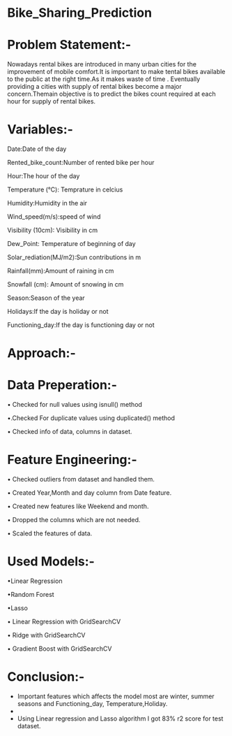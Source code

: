 # Bike_Sharing_Prediction 
# Problem Statement:-
Nowadays rental bikes are introduced in many urban cities for the improvement of mobile comfort.It is important to make tental bikes available to the public at the right time.As it makes waste of time . Eventually providing a cities with supply of rental bikes become a major concern.Themain objective is to predict the bikes count required at each hour for supply of rental bikes.
# Variables:-
Date:Date of the day

Rented_bike_count:Number of rented bike per hour

Hour:The hour of the day

Temperature (°C): Temprature in celcius

Humidity:Humidity in the air

Wind_speed(m/s):speed of wind

Visibility (10cm): Visibility in cm

Dew_Point: Temperature of beginning of day

Solar_rediation(MJ/m2):Sun contributions in m


Rainfall(mm):Amount of raining in cm

Snowfall (cm): Amount of snowing in cm

Season:Season of the year

Holidays:If the day is holiday or not

Functioning_day:If the day is functioning day or not

# Approach:-

# Data Preperation:-
• Checked for null values using isnull() method

•.Checked For duplicate values using duplicated() method

• Checked info of data, columns in dataset.
# Feature Engineering:-
• Checked outliers from dataset and handled them.

• Created Year,Month and day column from Date feature.

• Created new features like Weekend and month.

• Dropped the columns which are not needed.

• Scaled the features of data.
# Used Models:-
•Linear Regression

•Random Forest

•Lasso 

• Linear Regression with GridSearchCV

• Ridge with GridSearchCV

• Gradient Boost with GridSearchCV
# Conclusion:-
- Important features which affects the model most are winter, summer seasons and Functioning_day, Temperature,Holiday.
- 
- Using Linear regression and Lasso algorithm I got 83% r2 score for test dataset.

































